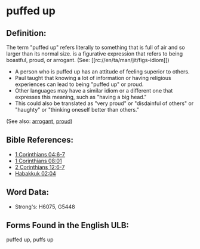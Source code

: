 # puffed up

## Definition:

The term "puffed up" refers literally to something that is full of air and so larger than its normal size. is a figurative expression that refers to being boastful, proud, or arrogant. (See: [[rc://en/ta/man/jit/figs-idiom]])

* A person who is puffed up has an attitude of feeling superior to others.
* Paul taught that knowing a lot of information or having religious experiences can lead to being "puffed up" or proud.
* Other languages may have a similar idiom or a different one that expresses this meaning, such as "having a big head."
* This could also be translated as "very proud" or "disdainful of others" or "haughty" or "thinking oneself better than others."

(See also: [arrogant](../other/arrogant.md), [proud](../other/proud.md))

## Bible References:

* [1 Corinthians 04:6-7](rc://en/tn/help/1co/04/06)
* [1 Corinthians 08:01](rc://en/tn/help/1co/08/01)
* [2 Corinthians 12:6-7](rc://en/tn/help/2co/12/06)
* [Habakkuk 02:04](rc://en/tn/help/hab/02/04)

## Word Data:

* Strong's: H6075, G5448

## Forms Found in the English ULB:

puffed up, puffs up
